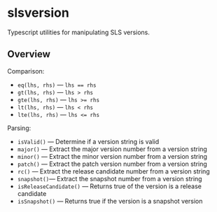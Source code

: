 
# slsversion
Typescript utilities for manipulating SLS versions.

## Overview
Comparison:
+ `eq(lhs, rhs)` — `lhs == rhs`  
+ `gt(lhs, rhs)` — `lhs > rhs`
+ `gte(lhs, rhs)` — `lhs >= rhs`
+ `lt(lhs, rhs)` — `lhs < rhs`
+ `lte(lhs, rhs)` — `lhs <= rhs`



Parsing:

+ `isValid()` — Determine if a version string is valid
+ `major()` — Extract the major version number from a version string
+ `minor()` — Extract the minor version number from a version string
+ `patch()` — Extract the patch version number from a version string
+ `rc()` — Extract the release candidate number from a version string
+ `snapshot()`— Extract the snapshot number from a version string
+ `isReleaseCandidate()` — Returns true of the version is a release candidate
+ `isSnapshot()` — Returns true if the version is a snapshot version

